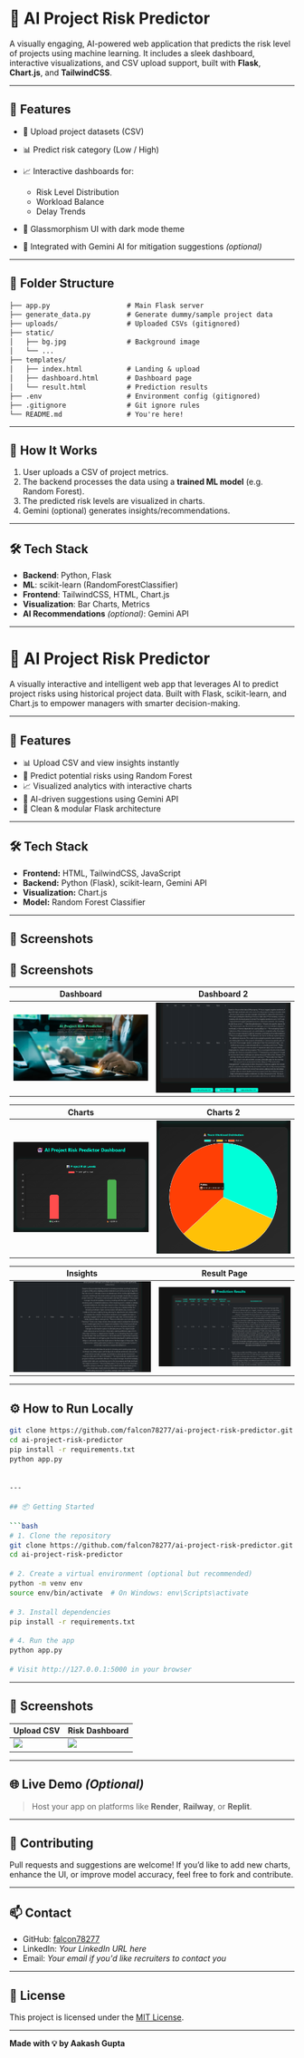 # 🤖 AI Project Risk Predictor

A visually engaging, AI-powered web application that predicts the risk level of projects using machine learning. It includes a sleek dashboard, interactive visualizations, and CSV upload support, built with **Flask**, **Chart.js**, and **TailwindCSS**.

---

## 🚀 Features

* 📂 Upload project datasets (CSV)
* 📊 Predict risk category (Low / High)
* 📈 Interactive dashboards for:

  * Risk Level Distribution
  * Workload Balance
  * Delay Trends
* 🎨 Glassmorphism UI with dark mode theme
* 💬 Integrated with Gemini AI for mitigation suggestions *(optional)*

---

## 📁 Folder Structure

```
├── app.py                   # Main Flask server
├── generate_data.py         # Generate dummy/sample project data
├── uploads/                 # Uploaded CSVs (gitignored)
├── static/
│   ├── bg.jpg               # Background image
│   └── ...
├── templates/
│   ├── index.html           # Landing & upload
│   ├── dashboard.html       # Dashboard page
│   └── result.html          # Prediction results
├── .env                     # Environment config (gitignored)
├── .gitignore               # Git ignore rules
└── README.md                # You're here!
```

---

## 🧠 How It Works

1. User uploads a CSV of project metrics.
2. The backend processes the data using a **trained ML model** (e.g. Random Forest).
3. The predicted risk levels are visualized in charts.
4. Gemini (optional) generates insights/recommendations.

---

## 🛠️ Tech Stack

* **Backend**: Python, Flask
* **ML**: scikit-learn (RandomForestClassifier)
* **Frontend**: TailwindCSS, HTML, Chart.js
* **Visualization**: Bar Charts, Metrics
* **AI Recommendations** *(optional)*: Gemini API

---

# 🚀 AI Project Risk Predictor

A visually interactive and intelligent web app that leverages AI to predict project risks using historical project data. Built with Flask, scikit-learn, and Chart.js to empower managers with smarter decision-making.

---

## 🧠 Features

- 📊 Upload CSV and view insights instantly  
- 🎯 Predict potential risks using Random Forest  
- 📈 Visualized analytics with interactive charts  
- 💬 AI-driven suggestions using Gemini API  
- 🔐 Clean & modular Flask architecture

---

## 🛠 Tech Stack

- **Frontend:** HTML, TailwindCSS, JavaScript  
- **Backend:** Python (Flask), scikit-learn, Gemini API  
- **Visualization:** Chart.js  
- **Model:** Random Forest Classifier  

---

## 📸 Screenshots

## 📸 Screenshots

| Dashboard | Dashboard 2 |
|-----------|-------------|
| ![Dashboard](static/dashboard.png) | ![Dashboard 2](static/dashboard2.png) |

| Charts | Charts 2 |
|--------|----------|
| ![Charts](static/charts.png) | ![Charts 2](static/charts2.png) |

| Insights | Result Page |
|----------|-------------|
| ![Insights](static/insights.png) | ![Result](static/result.png) |

---

## ⚙️ How to Run Locally

```bash
git clone https://github.com/falcon78277/ai-project-risk-predictor.git
cd ai-project-risk-predictor
pip install -r requirements.txt
python app.py


---

## 📦 Getting Started

```bash
# 1. Clone the repository
git clone https://github.com/falcon78277/ai-project-risk-predictor.git
cd ai-project-risk-predictor

# 2. Create a virtual environment (optional but recommended)
python -m venv env
source env/bin/activate  # On Windows: env\Scripts\activate

# 3. Install dependencies
pip install -r requirements.txt

# 4. Run the app
python app.py

# Visit http://127.0.0.1:5000 in your browser
```

---

## 📸 Screenshots

| Upload CSV                      | Risk Dashboard                     |
| ------------------------------- | ---------------------------------- |
| ![](static/image/upload_ui.png) | ![](static/image/dashboard_ui.png) |

---

## 🌐 Live Demo *(Optional)*

> Host your app on platforms like **Render**, **Railway**, or **Replit**.

---

## 🤝 Contributing

Pull requests and suggestions are welcome! If you’d like to add new charts, enhance the UI, or improve model accuracy, feel free to fork and contribute.

---

## 📫 Contact

* GitHub: [falcon78277](https://github.com/falcon78277)
* LinkedIn: *Your LinkedIn URL here*
* Email: *Your email if you'd like recruiters to contact you*

---

## 🏁 License

This project is licensed under the [MIT License](LICENSE).

---

**Made with 💡 by Aakash Gupta**
